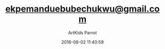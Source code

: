 ---
index: 4753
title: "ekpemanduebubechukwu@gmail.com"
subtitle: ""
author: "ArtKids Parrot"
date: "2018-08-02 11:40:59"
seo:
  description: ""
content: "ekpemanduebubechukwu@gmail.com
Ekpemandu Ebubechukwu Promise"
status: "published"
comment_status: "closed"
modified: "2018-08-02 11:40:59"
type: "flamingo_contact"
comment_count: 0
tags: []
---